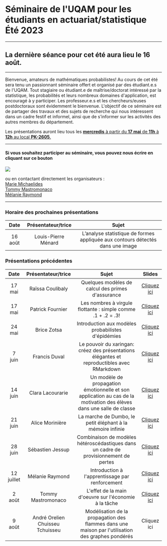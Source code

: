 # Séminaire de l'UQAM pour les étudiants en actuariat/statistique <br> Été 2023

---

## La dernière séance pour cet été aura lieu le 16 août. <!-- Des pizzas seront servies pour célébrer la fin du séminaire! -->

---

Bienvenue, amateurs de mathématiques probabilistes! Au cours de cet été sera tenu un passionnant séminaire offert et organisé par des étudiant.e.s de l'UQAM. Tout stagiaire ou étudiant.e de maîtrise/doctorat intéressé par la statistique, les probabilités et leurs nombreux domaines d'application, est encouragé à y participer. Les professeur.e.s et les chercheurs/euses postdoctoraux sont évidemment le bienvenue. L'objectif de ce séminaire est de partager des travaux et des sujets de recherche qui nous intéressent dans un cadre festif et informel, ainsi que de s’informer sur les activités des autres membres du département.  

Les présentations auront lieu tous les <ins> **mercredis** à partir du **17 mai** de **11h** à **12h** au local **PK-2605**. </ins>

---

#### Si vous souhaitez participer au séminaire, vous pouvez nous écrire en cliquant sur ce bouton
<a href="mailto:mastromonaco.tommy@courrier.uqam.ca?
         cc=michaelides.marie@courrier.uqam.ca, raymond.melanie.10@courrier.uqam.ca
         &subject=Participation au Séminaire en actuariat et statistique
         "><img src="https://img.shields.io/badge/gmail-%23DD0031.svg?&style=for-the-badge&logo=gmail&logoColor=white"/></a>
         
ou en contactant directement les organisateurs :  
[Marie Michaelides](mailto:michaelides.marie@courrier.uqam.ca?subject=[GitHub]%20Source%20Han%20Sans)  
[Tommy Mastromonaco](mailto:mastromonaco.tommy@courrier.uqam.ca?subject=[GitHub]%20Source%20Han%20Sans)  
[Mélanie Raymond](mailto:raymond.melanie.10@courrier.uqam.ca?subject=[GitHub]%20Source%20Han%20Sans)

---
### Horaire des prochaines présentations
**Date** | **Présentateur/trice** | **Sujet**
:---: | :---: | :---:
16 août | Louis-Pierre Ménard | L’analyse statistique de formes appliquée aux contours détectés dans une image

### Présentations précédentes
**Date** | **Présentateur/trice** | **Sujet** | **Slides**
:---: | :---: | :---: | :---: 
17 mai | Raïssa Coulibaly | Quelques modèles de calcul des primes d'assurance | [Cliquez ici](Slides/Raissa_Coulibaly_Modèles_Primes_Assurance.pdf)
17 mai | Patrick Fournier | Les nombres à virgule flottante : simple comme .1 + .2 = .3! | [Cliquez ici](https://www.patrickfournier.ca/talk-floating-point-numbers/)
24 mai | Brice Zotsa | Introduction aux modèles probabilistes d'épidémies | [Cliquez ici](Slides/Brice_Zotsa_Épidémies.pdf)
7 juin | Francis Duval | Le pouvoir du xaringan: créez des présentations élégantes et reproductibles avec RMarkdown | [Cliquez ici](https://francisduval.github.io/presentation_xaringan/#1)
14 juin | Clara Lacourarie | Un modèle de propagation émotionnelle et son application au cas de la motivation des élèves dans une salle de classe | [Cliquez ici](Slides/Clara_Lacourarie_Transmission_Émotions.pdf)
21 juin | Alice Morinière | La marche de Dumbo, le petit éléphant à la mémoire infinie | [Cliquez ici](Slides/Alice_Morinière_Éléphant.pdf)
28 juin | Sébastien Jessup | Combinaison de modèles hétéroscédastiques dans un cadre de provisionnement de pertes | [Cliquez ici](Slides/Sébastien_Jessup_Combinaison.pdf)
12 juillet | Mélanie Raymond | Introduction à l'apprentissage par renforcement | [Cliquez ici](Slides/Mélanie_Raymond_Apprentissage.pdf)
2 août | Tommy Mastromonaco | L'effet de la main d'oeuvre sur l'économie à la tâche | [Cliquez ici](Slides/Tommy_Mastromonaco_Bassin.pdf)
9 août | André Orelien Chuisseu Tchuisseu | Modélisation de la propagation des flammes dans une maison par l'utilisation des graphes pondérés | Cliquez ici
